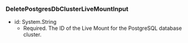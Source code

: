 ### DeletePostgresDbClusterLiveMountInput


- id: System.String
  - Required. The ID of the Live Mount for the PostgreSQL database cluster.

